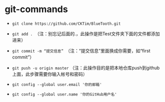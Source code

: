# git-commands

- `git clone https://github.com/CKTim/BlueTooth.git`

- `git add . `（注：别忘记后面的.，此操作是把Test文件夹下面的文件都添加进来）

- `git commit -m “提交信息” `（注：“提交信息”里面换成你需要，如“first commit”）

- `git push -u origin master` （注：此操作目的是把本地仓库push到github上面，此步骤需要你输入帐号和密码） 

- `git config --global user.email '你的邮箱'`

- `git config --global user.name '你的GitHub用户名'`
